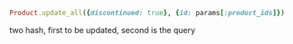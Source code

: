 ```ruby
Product.update_all({discontinued: true}, {id: params[:product_ids]})
```

two hash, first to be updated, second is the query
